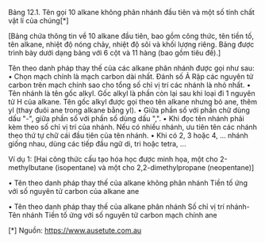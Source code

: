Bảng 12.1. Tên gọi 10 alkane không phân nhánh đầu tiên và một số tính chất vật lí của chúng[*]

[Bảng chứa thông tin về 10 alkane đầu tiên, bao gồm công thức, tên tiền tố, tên alkane, nhiệt độ nóng chảy, nhiệt độ sôi và khối lượng riêng. Bảng được trình bày dưới dạng bảng với 6 cột và 11 hàng (bao gồm tiêu đề).]

Tên theo danh pháp thay thế của các alkane phân nhánh được gọi như sau:
• Chọn mạch chính là mạch carbon dài nhất. Đánh số Ả Rập các nguyên tử carbon trên mạch chính sao cho tổng số chỉ vị trí các nhánh là nhỏ nhất.
• Tên nhánh là tên gốc alkyl. Gốc alkyl là phần còn lại sau khi loại đi 1 nguyên tử H của alkane.
Tên gốc alkyl được gọi theo tên alkane nhưng bỏ ane, thêm yl (thay đuôi ane trong alkane bằng yl).
• Giữa phần số với phần chữ dùng dấu "-", giữa phần số với phần số dùng dấu ",".
• Khi đọc tên nhánh phải kèm theo số chỉ vị trí của nhánh. Nếu có nhiều nhánh, ưu tiên tên các nhánh theo thứ tự chữ cái đầu tiên của tên nhánh.
• Khi có 2, 3 hoặc 4, ... nhánh giống nhau, dùng các tiếp đầu ngữ di, tri hoặc tetra, ...

Ví dụ 1:
[Hai công thức cấu tạo hóa học được minh họa, một cho 2-methylbutane (isopentane) và một cho 2,2-dimethylpropane (neopentane)]

• Tên theo danh pháp thay thế của alkane không phân nhánh
Tiền tố ứng với số nguyên tử carbon của alkane ane

• Tên theo danh pháp thay thế của alkane phân nhánh
Số chỉ vị trí nhánh-Tên nhánh Tiền tố ứng với số nguyên tử carbon mạch chính ane

[*] Nguồn: https://www.ausetute.com.au